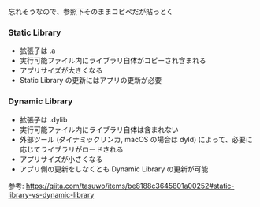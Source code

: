 忘れそうなので、参照下そのままコピペだが貼っとく

### Static Library

- 拡張子は .a
- 実行可能ファイル内にライブラリ自体がコピーされ含まれる
- アプリサイズが大きくなる
- Static Library の更新にはアプリの更新が必要

### Dynamic Library

- 拡張子は .dylib
- 実行可能ファイル内にライブラリ自体は含まれない
- 外部ツール (ダイナミックリンカ, macOS の場合は dyld) によって、必要に応じてライブラリがロードされる
- アプリサイズが小さくなる
- アプリ側の更新をしなくとも Dynamic Library の更新が可能

参考: https://qiita.com/tasuwo/items/be8188c3645801a00252#static-library-vs-dynamic-library

